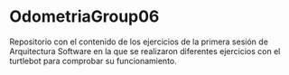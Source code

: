 # OdometriaGroup06
Repositorio con el contenido de los ejercicios de la primera sesión de Arquitectura Software en la que se realizaron diferentes ejercicios con el turtlebot para comprobar su funcionamiento.
